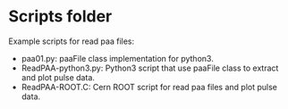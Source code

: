 # Scripts folder

Example scripts for read paa files:

* paa01.py: paaFile class implementation for python3.
* ReadPAA-python3.py: Python3 script that use paaFile class to extract and plot pulse data.
* ReadPAA-ROOT.C: Cern ROOT script for read paa files and plot pulse data.
